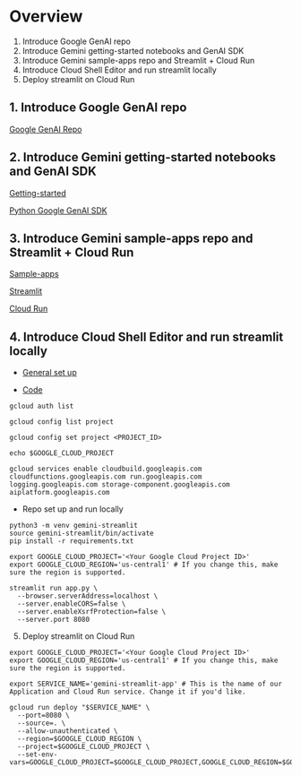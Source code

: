 # Overview

1. Introduce Google GenAI repo
2. Introduce Gemini getting-started notebooks and GenAI SDK
3. Introduce Gemini sample-apps repo and Streamlit + Cloud Run
4. Introduce Cloud Shell Editor and run streamlit locally
5. Deploy streamlit on Cloud Run

## 1. Introduce Google GenAI repo

[Google GenAI Repo](https://github.com/GoogleCloudPlatform/generative-ai/tree/main)

## 2. Introduce Gemini getting-started notebooks and GenAI SDK

[Getting-started](https://github.com/GoogleCloudPlatform/generative-ai/tree/main/gemini/getting-started)

[Python Google GenAI SDK](https://googleapis.github.io/python-genai/index.html)

## 3. Introduce Gemini sample-apps repo and Streamlit + Cloud Run

[Sample-apps](https://github.com/GoogleCloudPlatform/generative-ai/tree/main/gemini/sample-apps)

[Streamlit](https://docs.streamlit.io/)

[Cloud Run](https://cloud.google.com/run/docs/overview/what-is-cloud-run)

## 4. Introduce Cloud Shell Editor and run streamlit locally

- [General set up](https://github.com/GoogleCloudPlatform/generative-ai/blob/main/gemini/sample-apps/SETUP.md)

- [Code](https://github.com/nhamhung/Gemini-Streamlit-Cloudrun)

```
gcloud auth list

gcloud config list project

gcloud config set project <PROJECT_ID>

echo $GOOGLE_CLOUD_PROJECT

gcloud services enable cloudbuild.googleapis.com cloudfunctions.googleapis.com run.googleapis.com logging.googleapis.com storage-component.googleapis.com aiplatform.googleapis.com
```

- Repo set up and run locally

```
python3 -m venv gemini-streamlit
source gemini-streamlit/bin/activate
pip install -r requirements.txt

export GOOGLE_CLOUD_PROJECT='<Your Google Cloud Project ID>'
export GOOGLE_CLOUD_REGION='us-central1' # If you change this, make sure the region is supported.

streamlit run app.py \
  --browser.serverAddress=localhost \
  --server.enableCORS=false \
  --server.enableXsrfProtection=false \
  --server.port 8080
```

5. Deploy streamlit on Cloud Run

```
export GOOGLE_CLOUD_PROJECT='<Your Google Cloud Project ID>'
export GOOGLE_CLOUD_REGION='us-central1' # If you change this, make sure the region is supported.

export SERVICE_NAME='gemini-streamlit-app' # This is the name of our Application and Cloud Run service. Change it if you'd like.

gcloud run deploy "$SERVICE_NAME" \
  --port=8080 \
  --source=. \
  --allow-unauthenticated \
  --region=$GOOGLE_CLOUD_REGION \
  --project=$GOOGLE_CLOUD_PROJECT \
  --set-env-vars=GOOGLE_CLOUD_PROJECT=$GOOGLE_CLOUD_PROJECT,GOOGLE_CLOUD_REGION=$GOOGLE_CLOUD_REGION
```
